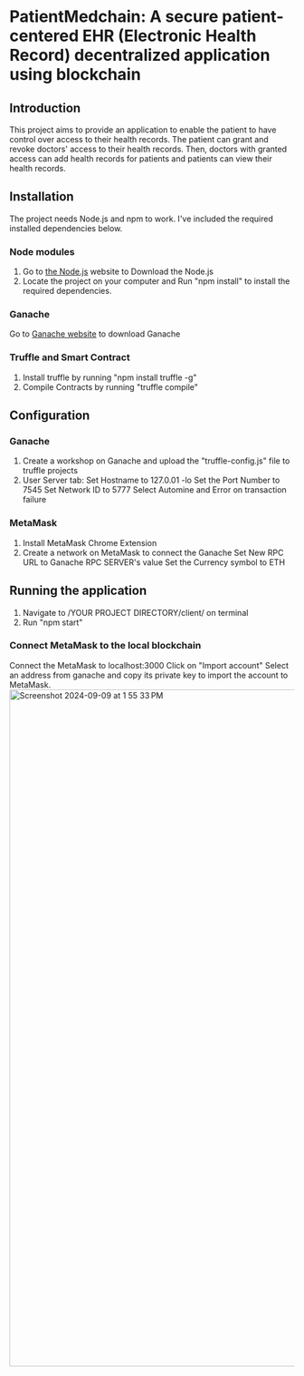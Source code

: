 # PatientMedchain: A secure patient-centered EHR (Electronic Health Record) decentralized application using blockchain

## Introduction
This project aims to provide an application to enable the patient to have control over access to their health records. The patient can grant and revoke doctors' access to their health records. Then, doctors with granted access can add health records for patients and patients can view their health records.

## Installation
The project needs Node.js and npm to work. I've included the required installed dependencies below.

### Node modules
1. Go to [the Node.js](https://nodejs.org/zh-cn) website to Download the Node.js
2. Locate the project on your computer and Run "npm install" to install the required dependencies.

### Ganache
Go to [Ganache website](https://archive.trufflesuite.com/ganache/) to download Ganache

### Truffle and Smart Contract
1. Install truffle by running "npm install truffle -g"
2. Compile Contracts by running "truffle compile"


## Configuration

### Ganache
1. Create a workshop on Ganache and upload the "truffle-config.js" file to truffle projects
2. User Server tab:
   Set Hostname to 127.0.01 -lo
   Set the Port Number to 7545
   Set Network ID to 5777
   Select Automine and Error on transaction failure

### MetaMask
1. Install MetaMask Chrome Extension
2. Create a network on MetaMask to connect the Ganache
   Set New RPC URL to Ganache RPC SERVER's value
   Set the Currency symbol to ETH

## Running the application
1. Navigate to /YOUR PROJECT DIRECTORY/client/ on terminal
2. Run "npm start"

### Connect MetaMask to the local blockchain
Connect the MetaMask to localhost:3000
Click on "Import account"
Select an address from ganache and copy its private key to import the account to MetaMask.
<img width="1194" alt="Screenshot 2024-09-09 at 1 55 33 PM" src="https://github.com/user-attachments/assets/64f560af-0e68-4139-9012-b76d5fb1144e">

